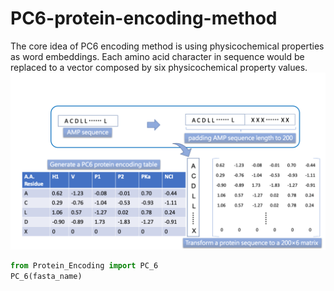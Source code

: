 # PC6-protein-encoding-method
The core idea of PC6 encoding method is using physicochemical properties as word embeddings. Each amino acid character in sequence would be replaced to a vector composed by six physicochemical property values.
![image](PC_6.png)
```python
from Protein_Encoding import PC_6
PC_6(fasta_name)
```
